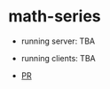 # math-series

- running server: TBA

- running clients: TBA

- [PR](https://github.com/Moha-AlHanbali/math-series/pull/1)